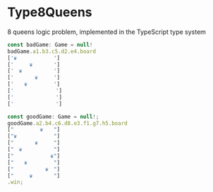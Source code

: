 # Type8Queens
8 queens logic problem, implemented in the TypeScript type system

```typescript
const badGame: Game = null!
badGame.a1.b3.c5.d2.e4.board
['♛　　　　　　　']
['　　　♛　　　　']
['　♛　　　　　　']
['　　　　♛　　　']
['　　♛　　　　　']
['　　　　　　　　']
['　　　　　　　　']
['　　　　　　　　']

const goodGame: Game = null!;
goodGame.a2.b4.c6.d8.e3.f1.g7.h5.board
["　　　　　♛　　"]
["♛　　　　　　　"]
["　　　　♛　　　"]
["　♛　　　　　　"]
["　　　　　　　♛"]
["　　♛　　　　　"]
["　　　　　　♛　"]
["　　　♛　　　　"]
.win;
